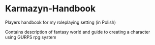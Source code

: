 # Karmazyn-Handbook
Players handbook for my roleplaying setting (in Polish)

Contains description of fantasy world and guide to creating a character using GURPS rpg system
